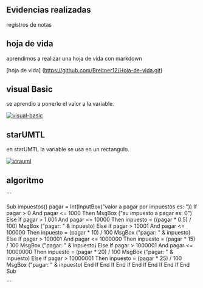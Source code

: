 ## Evidencias realizadas
registros de notas

## hoja de vida

aprendimos a realizar una hoja de vida con markdown

[hoja de vida] (https://github.com/Breitner12/Hoja-de-vida.git)

## visual Basic

se aprendio a ponerle el valor a la variable.

<a href="https://ibb.co/phHWY68"><img src="https://i.ibb.co/fD38jV5/visual-basic.png" alt="visual-basic" border="0"></a>

## starUMTL

en starUMTL la variable se usa en un rectangulo.

<a href="https://ibb.co/WfSHBnM"><img src="https://i.ibb.co/hVpg2s4/strauml.png" alt="strauml" border="0"></a>


## algoritmo
´´´

Sub impuestos()
    pagar = Int(InputBox("valor a pagar por impuestos es: "))
     If pagar > 0 And pagar <= 1000 Then
        MsgBox ("su impuesto a pagar es: 0")
     Else
  If pagar > 1.001 And pagar <= 10000 Then
     inpuesto = ((pagar * 0.5) / 100)
     MsgBox ("pagar: " & inpuesto)
  Else
     If pagar > 10001 And pagar <= 100000 Then
        inpuesto = (pagar * 10) / 100
        MsgBox ("pagar: " & inpuesto)
     Else
       If pagar > 100001 And pagar <= 1000000 Then
          inpuesto = (pagar * 15) / 100
          MsgBox ("pagar: " & inpuesto)
       Else
          If pagar > 1000001 And pagar <= 10000000 Then
          inpuesto = (pagar * 20) / 100
          MsgBox ("pagar: " & inpuesto)
          Else
            If pagar > 10000001 Then
            inpuesto = (pagar * 25) / 100
            MsgBox ("pagar: " & inpuesto)
            End If 
      End If
       End If
        End If
      End If
     End If
End Sub

´´´
